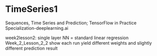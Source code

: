 # TimeSeries1

Sequences, Time Series and Prediction; TensorFlow in Practice Specialization-deeplearning.ai

week2lesson2: single layer NN = standard linear regression
Week_2_Lesson_2_2 show each run yield different weights and slightly different prediction result
